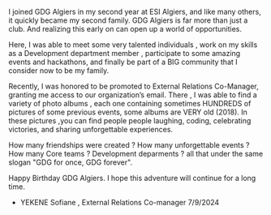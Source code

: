 I joined GDG Algiers in my second year at ESI Algiers, and like many others, it quickly became my second family. GDG Algiers is far more than just a club. And realizing this early on can open up a world of opportunities.

Here, I was able to meet some very talented individuals , work on my skills as a Development department member , participate to some amazing events and hackathons, and finally be part of a BIG community that I consider now to be my family.

Recently, I was honored to be promoted to External Relations Co-Manager, granting me access to our organization’s email. There , I was able to find a variety of photo albums , each one containing sometimes HUNDREDS of pictures of some previous events, some albums are VERY old (2018). 
In these pictures ,you can find people people laughing, coding, celebrating victories, and sharing unforgettable experiences.

How many friendships were created ? How many unforgettable events ? How many Core teams ? Development deparments ? 
all that under the same slogan "GDG for once, GDG forever".

Happy Birthday GDG Algiers. I hope this adventure will continue for a long time.

- YEKENE Sofiane , External Relations Co-manager 
7/9/2024